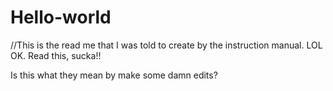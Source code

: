 # Hello-world
//This is the read me that I was told to create by the instruction manual. LOL OK. Read this, sucka!!

Is this what they mean by make some damn edits?
